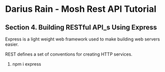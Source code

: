 # Darius Rain - Mosh Rest API Tutorial 
## Section 4. Building RESTful API_s Using Express

Express is a light weight web framework used to make building web servers easier.

 REST deﬁnes a set of conventions for creating HTTP services.


1. npm i express
















